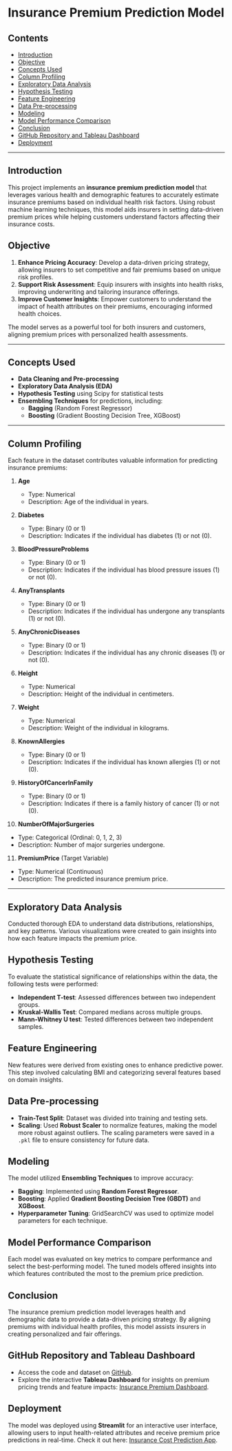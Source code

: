 # Insurance Premium Prediction Model

## Contents
- [Introduction](#introduction)
- [Objective](#objective)
- [Concepts Used](#concepts-used)
- [Column Profiling](#column-profiling)
- [Exploratory Data Analysis](#exploratory-data-analysis)
- [Hypothesis Testing](#hypothesis-testing)
- [Feature Engineering](#feature-engineering)
- [Data Pre-processing](#data-pre-processing)
- [Modeling](#modeling)
- [Model Performance Comparison](#model-performance-comparison)
- [Conclusion](#conclusion)
- [GitHub Repository and Tableau Dashboard](#github-repository-and-tableau-dashboard)
- [Deployment](#deployment)

---

## Introduction
This project implements an **insurance premium prediction model** that leverages various health and demographic features to accurately estimate insurance premiums based on individual health risk factors. Using robust machine learning techniques, this model aids insurers in setting data-driven premium prices while helping customers understand factors affecting their insurance costs.

## Objective
1. **Enhance Pricing Accuracy**: Develop a data-driven pricing strategy, allowing insurers to set competitive and fair premiums based on unique risk profiles.
2. **Support Risk Assessment**: Equip insurers with insights into health risks, improving underwriting and tailoring insurance offerings.
3. **Improve Customer Insights**: Empower customers to understand the impact of health attributes on their premiums, encouraging informed health choices.

The model serves as a powerful tool for both insurers and customers, aligning premium prices with personalized health assessments.

---

## Concepts Used
- **Data Cleaning and Pre-processing**
- **Exploratory Data Analysis (EDA)**
- **Hypothesis Testing** using Scipy for statistical tests
- **Ensembling Techniques** for predictions, including:
  - **Bagging** (Random Forest Regressor)
  - **Boosting** (Gradient Boosting Decision Tree, XGBoost)

---

## Column Profiling
Each feature in the dataset contributes valuable information for predicting insurance premiums:

1. **Age**
   - Type: Numerical
   - Description: Age of the individual in years.

2. **Diabetes**
   - Type: Binary (0 or 1)
   - Description: Indicates if the individual has diabetes (1) or not (0).

3. **BloodPressureProblems**
   - Type: Binary (0 or 1)
   - Description: Indicates if the individual has blood pressure issues (1) or not (0).

4. **AnyTransplants**
   - Type: Binary (0 or 1)
   - Description: Indicates if the individual has undergone any transplants (1) or not (0).

5. **AnyChronicDiseases**
   - Type: Binary (0 or 1)
   - Description: Indicates if the individual has any chronic diseases (1) or not (0).

6. **Height**
   - Type: Numerical
   - Description: Height of the individual in centimeters.

7. **Weight**
   - Type: Numerical
   - Description: Weight of the individual in kilograms.

8. **KnownAllergies**
   - Type: Binary (0 or 1)
   - Description: Indicates if the individual has known allergies (1) or not (0).

9. **HistoryOfCancerInFamily**
   - Type: Binary (0 or 1)
   - Description: Indicates if there is a family history of cancer (1) or not (0).

10. **NumberOfMajorSurgeries**
   - Type: Categorical (Ordinal: 0, 1, 2, 3)
   - Description: Number of major surgeries undergone.

11. **PremiumPrice** (Target Variable)
   - Type: Numerical (Continuous)
   - Description: The predicted insurance premium price.

---

## Exploratory Data Analysis
Conducted thorough EDA to understand data distributions, relationships, and key patterns. Various visualizations were created to gain insights into how each feature impacts the premium price.

## Hypothesis Testing
To evaluate the statistical significance of relationships within the data, the following tests were performed:
- **Independent T-test**: Assessed differences between two independent groups.
- **Kruskal-Wallis Test**: Compared medians across multiple groups.
- **Mann-Whitney U test**: Tested differences between two independent samples.

## Feature Engineering
New features were derived from existing ones to enhance predictive power. This step involved calculating BMI and categorizing several features based on domain insights.

## Data Pre-processing
- **Train-Test Split**: Dataset was divided into training and testing sets.
- **Scaling**: Used **Robust Scaler** to normalize features, making the model more robust against outliers. The scaling parameters were saved in a `.pkl` file to ensure consistency for future data.

## Modeling
The model utilized **Ensembling Techniques** to improve accuracy:
- **Bagging**: Implemented using **Random Forest Regressor**.
- **Boosting**: Applied **Gradient Boosting Decision Tree (GBDT)** and **XGBoost**.
- **Hyperparameter Tuning**: GridSearchCV was used to optimize model parameters for each technique.

## Model Performance Comparison
Each model was evaluated on key metrics to compare performance and select the best-performing model. The tuned models offered insights into which features contributed the most to the premium price prediction.

## Conclusion
The insurance premium prediction model leverages health and demographic data to provide a data-driven pricing strategy. By aligning premiums with individual health profiles, this model assists insurers in creating personalized and fair offerings.

## GitHub Repository and Tableau Dashboard
- Access the code and dataset on [GitHub](https://github.com/prafull1911/Insurance_Cost_Prediction).
- Explore the interactive **Tableau Dashboard** for insights on premium pricing trends and feature impacts: [Insurance Premium Dashboard](https://public.tableau.com/app/profile/prafull.almale/viz/Insurance_sample_17282171342300/Insurance_Premium_Dashboard).

## Deployment
The model was deployed using **Streamlit** for an interactive user interface, allowing users to input health-related attributes and receive premium price predictions in real-time. Check it out here: [Insurance Cost Prediction App](https://prafull1911-insurance-cost-pre-deploymentinsurance-price-9fnwrb.streamlit.app/).
